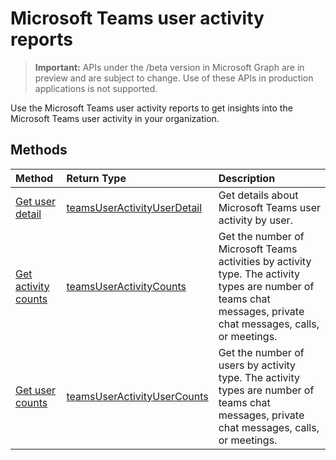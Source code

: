 # Microsoft Teams user activity reports

> **Important:** APIs under the /beta version in Microsoft Graph are in preview and are subject to change. Use of these APIs in production applications is not supported.

Use the Microsoft Teams user activity reports to get insights into the Microsoft Teams user activity in your organization.

## Methods

| Method                                   | Return Type                              | Description                              |
| :--------------------------------------- | :--------------------------------------- | :--------------------------------------- |
| [Get user detail](../api/reportroot-getteamsuseractivityuserdetail.md) | [teamsUserActivityUserDetail](../resources/teamsuseractivityuserdetail.md) | Get details about Microsoft Teams user activity by user. |
| [Get activity counts](../api/reportroot-getteamsuseractivitycounts.md) | [teamsUserActivityCounts](../resources/teamsuseractivitycounts.md) | Get the number of Microsoft Teams activities by activity type. The activity types are number of teams chat messages, private chat messages, calls, or meetings. |
| [Get user counts](../api/reportroot-getteamsuseractivityusercounts.md) | [teamsUserActivityUserCounts](../resources/teamsuseractivityusercounts.md) | Get the number of users by activity type. The activity types are number of teams chat messages, private chat messages, calls, or meetings. |
